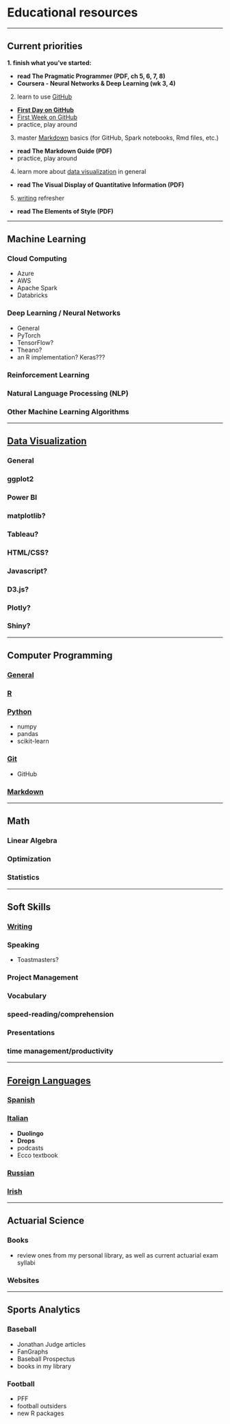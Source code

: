 # Educational resources

---

## Current priorities
**1. finish what you've started:**
  - **read The Pragmatic Programmer (PDF, ch 5, 6, 7, 8)**
  - **Coursera - Neural Networks & Deep Learning (wk 3, 4)**
2. learn to use [GitHub](https://github.com/adilw893/education/tree/main/git)
  - **[First Day on GitHub](https://lab.github.com/githubtraining/first-day-on-github)**
  - [First Week on GitHub](https://lab.github.com/githubtraining/first-week-on-github)
  - practice, play around
3. master [Markdown](https://github.com/adilw893/education/tree/main/markdown) basics (for GitHub, Spark notebooks, Rmd files, etc.)
  - **read The Markdown Guide (PDF)**
  - practice, play around
4. learn more about [data visualization](https://github.com/adilw893/education/tree/main/data-visualization) in general
  - **read The Visual Display of Quantitative Information (PDF)**
5. [writing](https://github.com/adilw893/education/tree/main/writing) refresher
  - **read The Elements of Style (PDF)**

---

## Machine Learning
### Cloud Computing
- Azure
- AWS
- Apache Spark
- Databricks
### Deep Learning / Neural Networks
- General
- PyTorch
- TensorFlow?
- Theano?
- an R implementation? Keras???
### Reinforcement Learning
### Natural Language Processing (NLP)
### Other Machine Learning Algorithms

---

## [Data Visualization](https://github.com/adilw893/education/tree/main/data-visualization)
### General
### ggplot2
### Power BI
### matplotlib?
### Tableau?
### HTML/CSS?
### Javascript?
### D3.js?
### Plotly?
### Shiny?


---

## Computer Programming
### [General](https://github.com/adilw893/education/tree/main/computer-programming)
### [R](https://github.com/adilw893/education/tree/main/r-programming)
### [Python](https://github.com/adilw893/education/tree/main/python)
- numpy
- pandas
- scikit-learn
### [Git](https://github.com/adilw893/education/tree/main/git)
- GitHub
### [Markdown](https://github.com/adilw893/education/tree/main/markdown)

---

## Math
### Linear Algebra
### Optimization
### Statistics

---

## Soft Skills
### [Writing](https://github.com/adilw893/education/tree/main/writing)
### Speaking
- Toastmasters?
### Project Management
### Vocabulary
### speed-reading/comprehension
### Presentations
### time management/productivity


---

## [Foreign Languages](https://github.com/adilw893/education/tree/main/foreign-languages)
### [Spanish](https://github.com/adilw893/education/tree/main/foreign-languages/spanish)
### [Italian](https://github.com/adilw893/education/tree/main/foreign-languages/italian)
- **Duolingo**
- **Drops**
- podcasts
- Ecco textbook
### [Russian](https://github.com/adilw893/education/tree/main/foreign-languages/russian)
### [Irish](https://github.com/adilw893/education/tree/main/foreign-languages/irish)

---

## Actuarial Science
### Books
- review ones from my personal library, as well as current actuarial exam syllabi

### Websites

---

## Sports Analytics
### Baseball
- Jonathan Judge articles
- FanGraphs
- Baseball Prospectus
- books in my library

### Football
- PFF
- football outsiders
- new R packages

